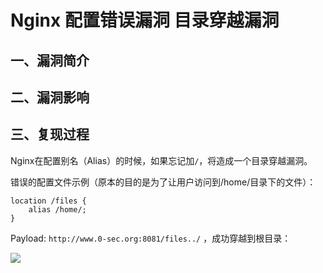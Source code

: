 Nginx 配置错误漏洞 目录穿越漏洞
===============================

一、漏洞简介
------------

二、漏洞影响
------------

三、复现过程
------------

Nginx在配置别名（Alias）的时候，如果忘记加`/`，将造成一个目录穿越漏洞。

错误的配置文件示例（原本的目的是为了让用户访问到/home/目录下的文件）：

    location /files {
        alias /home/;
    }

Payload: `http://www.0-sec.org:8081/files../` ，成功穿越到根目录：

![](/Users/aresx/Documents/VulWiki/.resource/Nginx配置错误漏洞目录穿越漏洞/media/rId24.png)
